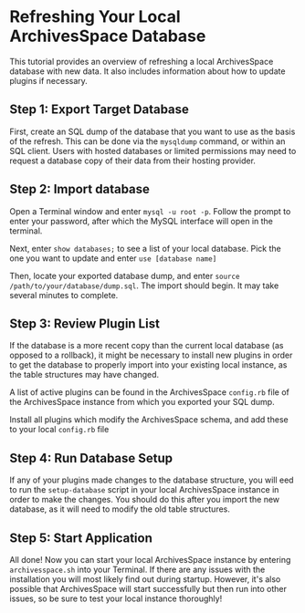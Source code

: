 # Refreshing Your Local ArchivesSpace Database

This tutorial provides an overview of refreshing a local ArchivesSpace database with new data. It also includes information about how to update plugins if necessary.

## Step 1: Export Target Database

First, create an SQL dump of the database that you want to use as the basis of the refresh. This can be done via the `mysqldump` command, or within an SQL client. Users with hosted databases or limited permissions may need to request a database copy of their data from their hosting provider.

## Step 2: Import database

Open a Terminal window and enter `mysql -u root -p`. Follow the prompt to enter your password, after which the MySQL interface will open in the terminal.

Next, enter `show databases;` to see a list of your local database. Pick the one you want to update and enter `use [database name]`

Then, locate your exported database dump, and enter `source /path/to/your/database/dump.sql`. The import should begin. It may take several minutes to complete.

## Step 3: Review Plugin List

If the database is a more recent copy than the current local database (as opposed to a rollback), it might be necessary to install new plugins in order to get the database to properly import into your existing local instance, as the table structures may have changed.

A list of active plugins can be found in the ArchivesSpace `config.rb` file of the ArchivesSpace instance from which you exported your SQL dump.

Install all plugins which modify the ArchivesSpace schema, and add these to your local `config.rb` file

## Step 4: Run Database Setup

If any of your plugins made changes to the database structure, you will eed to run the `setup-database` script in your local ArchivesSpace instance in order to make the changes. You should do this after you import the new database, as it will need to modify the old table structures.

## Step 5: Start Application

All done! Now you can start your local ArchivesSpace instance by entering `archivesspace.sh` into your Terminal. If there are any issues with the installation you will most likely find out during startup. However, it's also possible that ArchivesSpace will start successfully but then run into other issues, so be sure to test your local instance thoroughly!